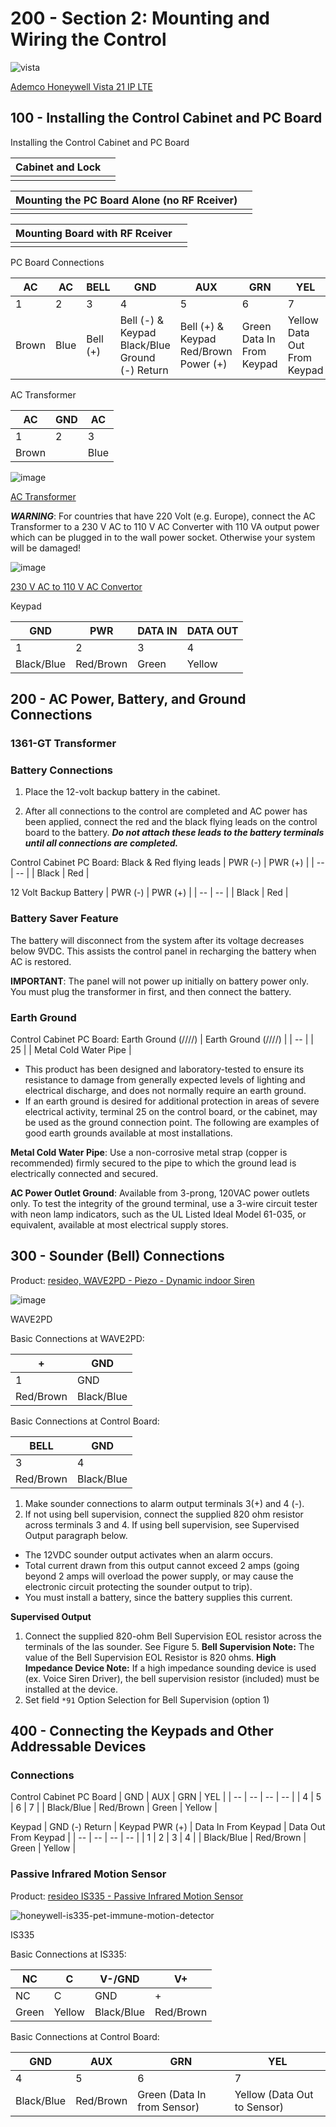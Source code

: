 # 200 - Section 2: Mounting and Wiring the Control

![vista](https://user-images.githubusercontent.com/12828104/143685150-47895ddd-461f-4bdc-90e9-23a2a44fb93a.jpeg)

[Ademco Honeywell Vista 21 IP LTE](https://www.alarmsystemstore.com/collections/ademco-honeywell-vista-21ip-kits)

## 100 - Installing the Control Cabinet and PC Board

Installing the Control Cabinet and PC Board

| Cabinet and Lock | |
|--|--|
|  |  |

| Mounting the PC Board Alone (no RF Rceiver) | |
|--|--|
|  |  |

| Mounting Board with RF Rceiver | |
|--|--|
|  |  |

PC Board Connections

| AC | AC | BELL | GND | AUX | GRN | YEL |
| -- | -- | -- | -- | -- | -- | -- |
| 1 | 2 | 3 | 4 | 5 | 6 | 7 |
| Brown | Blue | Bell (+) | Bell (-) & Keypad Black/Blue Ground (-) Return | Bell (+) & Keypad Red/Brown Power (+) | Green Data In From Keypad | Yellow Data Out From Keypad |

AC Transformer

| AC | GND | AC |
|--|--|--|
| 1 | 2 | 3 |
| Brown | | Blue |

![image](https://user-images.githubusercontent.com/12828104/151525717-31f24d4d-75ce-4ab1-b7a5-c05afd6fe30a.png)

[AC Transformer](https://www.alarmgrid.com/products/honeywell-1361)

***WARNING***: For countries that have 220 Volt (e.g. Europe), connect the AC Transformer to a 230 V AC to 110 V AC Converter with 110 VA output power which can be plugged in to the wall power socket. Otherwise your system will be damaged!

![image](https://user-images.githubusercontent.com/12828104/151523923-3e748a74-ca6b-4517-a89f-35410356c1aa.png)

[230 V AC to 110 V AC Convertor](https://www.kabelshop.nl/HQ-Spanningsomvormer-Amerika-naar-Europa-HQ-230V-naar-110V-max-100W-PSUP34-HQ-i11011-t96003.html)

Keypad

| GND | PWR | DATA IN | DATA OUT |
| -- | -- | -- | -- |
| 1 | 2 | 3 | 4 |
| Black/Blue | Red/Brown | Green | Yellow |

## 200 - AC Power, Battery, and Ground Connections

### 1361-GT Transformer


### Battery Connections

1. Place the 12-volt backup battery in the cabinet.

2. After all connections to the control are completed and AC power has been applied, connect the red and the black flying leads on the control board to the battery. ***Do not attach these leads to the battery terminals until all connections are completed.***

Control Cabinet PC Board: Black & Red flying leads 
| PWR (-) | PWR (+) |
| -- | -- |
| Black | Red |

12 Volt Backup Battery
| PWR (-) | PWR (+) |
| -- | -- |
| Black | Red |

### Battery Saver Feature

The battery will disconnect from the system after its voltage decreases below 9VDC. This assists the control panel in recharging the battery when AC is restored.

**IMPORTANT**: The panel will not power up initially on battery power only. You must plug the transformer in first, and then connect the battery.

### Earth Ground

Control Cabinet PC Board: Earth Ground (////)
| Earth Ground (////) |
| -- |
| 25 |
| Metal Cold Water Pipe |

- This product has been designed and laboratory-tested to ensure its resistance to damage from generally expected levels of lighting and electrical discharge, and does not normally require an earth ground. 
- If an earth ground is desired for additional protection in areas of severe electrical activity, terminal 25 on the control board, or the cabinet, may be used as the ground connection point. The following are examples of good earth grounds available at most installations.

**Metal Cold Water Pipe**: Use a non-corrosive metal strap (copper is recommended) firmly secured to the pipe to which the ground lead is electrically connected and secured.

**AC Power Outlet Ground**: Available from 3-prong, 120VAC power outlets only. To test the integrity of the ground terminal, use a 3-wire circuit tester with neon lamp indicators, such as the UL Listed Ideal Model 61-035, or equivalent, available at most electrical supply stores.

## 300 - Sounder (Bell) Connections

Product: [resideo, WAVE2PD - Piezo - Dynamic indoor Siren](https://www.security.resideo.com/product-repository/wave2pd-1-sounding-devices)

![image](https://user-images.githubusercontent.com/12828104/149615218-e2359d14-fdb1-4c03-9d14-457eb608c038.png)

WAVE2PD

Basic Connections at WAVE2PD:

| + | GND | 
| -- | -- | 
| 1 | GND | 
| Red/Brown | Black/Blue |

Basic Connections at Control Board:

| BELL | GND |
| -- | -- | 
| 3 | 4 | 
| Red/Brown | Black/Blue |


1. Make sounder connections to alarm output terminals 3(+) and 4 (-).
2. If not using bell supervision, connect the supplied 820 ohm resistor across terminals 3 and 4. If using bell supervision, see Supervised Output paragraph below.

- The 12VDC sounder output activates when an alarm occurs.
- Total current drawn from this output cannot exceed 2 amps (going beyond 2 amps will overload the power supply, or may cause the electronic circuit protecting the sounder output to trip).
- You must install a battery, since the battery supplies this current.

**Supervised Output**

1. Connect the supplied 820-ohm Bell Supervision EOL resistor across the terminals of the las sounder. See Figure 5. **Bell Supervision Note:** The value of the Bell Supervision EOL Resistor is 820 ohms. **High Impedance Device Note:** If a high impedance sounding device is used (ex. Voice Siren Driver), the bell supervision resistor (included) must be installed at the device.
2. Set field ```*91``` Option Selection for Bell Supervision (option 1)

## 400 - Connecting the Keypads and Other Addressable Devices

### Connections

Control Cabinet PC Board 
| GND | AUX | GRN | YEL |
| -- | -- | -- | -- |
| 4 | 5 | 6 | 7 |
| Black/Blue | Red/Brown | Green | Yellow |

Keypad
| GND (-) Return | Keypad PWR (+) | Data In From Keypad | Data Out From Keypad |
| -- | -- | -- | -- |
| 1 | 2 | 3 | 4 |
| Black/Blue | Red/Brown | Green | Yellow |

### Passive Infrared Motion Sensor

Product: [resideo IS335 - Passive Infrared Motion Sensor](https://www.alarmgrid.com/products/honeywell-is335)

![honeywell-is335-pet-immune-motion-detector](https://user-images.githubusercontent.com/12828104/149626336-df74b3e1-c161-4d79-b6c2-ebf7a3a7ba10.png)

IS335

Basic Connections at IS335:

| NC | C | V-/GND | V+ | 
| -- | -- | -- | -- |
| NC | C | GND | + |
| Green | Yellow | Black/Blue | Red/Brown |

Basic Connections at Control Board:

| GND | AUX | GRN | YEL |
| -- | -- | -- | -- |
| 4 | 5 | 6 | 7 |
| Black/Blue | Red/Brown | Green (Data In from Sensor) | Yellow (Data Out to Sensor) |

